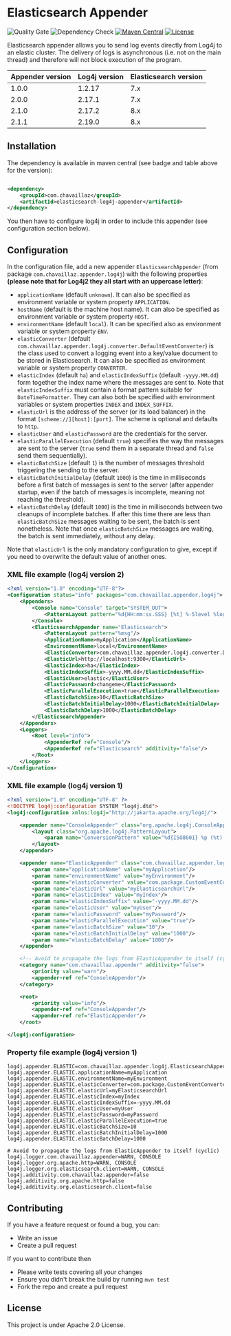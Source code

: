# Elasticsearch Appender

![Quality Gate](https://github.com/chavaillaz/elasticsearch-log4j-appender/actions/workflows/sonarcloud.yml/badge.svg)
![Dependency Check](https://github.com/chavaillaz/elasticsearch-log4j-appender/actions/workflows/snyk.yml/badge.svg)
[![Maven Central](https://maven-badges.herokuapp.com/maven-central/com.chavaillaz/elasticsearch-log4j-appender/badge.svg)](https://maven-badges.herokuapp.com/maven-central/com.chavaillaz/elasticsearch-log4j-appender)
[![License](https://img.shields.io/badge/License-Apache%202.0-blue.svg)](https://opensource.org/licenses/Apache-2.0)

Elasticsearch appender allows you to send log events directly from Log4j to an elastic cluster. The delivery of logs is
asynchronous (i.e. not on the main thread) and therefore will not block execution of the program.

| Appender version | Log4j version | Elasticsearch version |
|------------------|---------------|-----------------------|
| 1.0.0            | 1.2.17        | 7.x                   |
| 2.0.0            | 2.17.1        | 7.x                   |
| 2.1.0            | 2.17.2        | 8.x                   |
| 2.1.1            | 2.19.0        | 8.x                   |

## Installation

The dependency is available in maven central (see badge and table above for the version):

```xml

<dependency>
    <groupId>com.chavaillaz</groupId>
    <artifactId>elasticsearch-log4j-appender</artifactId>
</dependency>
```

You then have to configure log4j in order to include this appender (see configuration section below).

## Configuration

In the configuration file, add a new appender `ElasticsearchAppender` (from package `com.chavaillaz.appender.log4j`)
with the following properties **(please note that for Log4j2 they all start with an uppercase letter)**:

- `applicationName` (default `unknown`). It can also be specified as environment variable or system
  property `APPLICATION`.
- `hostName` (default is the machine host name). It can also be specified as environment variable or system
  property `HOST`.
- `environmentName` (default `local`). It can be specified also as environment variable or system property `ENV`.
- `elasticConverter` (default `com.chavaillaz.appender.log4j.converter.DefaultEventConverter`) is the class used to
  convert a logging event into a key/value document to be stored in Elasticsearch. It can also be specified as
  environment variable or system property `CONVERTER`.
- `elasticIndex` (default `ha`) and `elasticIndexSuffix` (default `-yyyy.MM.dd`) form together the index name where the
  messages are sent to. Note that `elasticIndexSuffix` must contain a format pattern suitable for `DateTimeFormatter`.
  They can also both be specified with environment variables or system properties `INDEX` and `INDEX_SUFFIX`.
- `elasticUrl` is the address of the server (or its load balancer) in the format `[scheme://][host]:[port]`. The scheme
  is optional and defaults to `http`.
- `elasticUser` and `elasticPassword` are the credentials for the server.
- `elasticParallelExecution` (default `true`) specifies the way the messages are sent to the server
  (`true` send them in a separate thread and `false` send them sequentially).
- `elasticBatchSize` (default `1`) is the number of messages threshold triggering the sending to the server.
- `elasticBatchInitialDelay` (default `1000`) is the time in milliseconds before a first batch of messages is sent to
  the server (after appender startup, even if the batch of messages is incomplete, meaning not reaching the threshold).
- `elasticBatchDelay` (default `1000`) is the time in milliseconds between two cleanups of incomplete batches. If after
  this time there are less than `elasticBatchSize` messages waiting to be sent, the batch is sent nonetheless. Note that
  once `elasticBatchSize` messages are waiting, the batch is sent immediately, without any delay.

Note that `elasticUrl` is the only mandatory configuration to give, except if you need to overwrite the default value of
another ones.

### XML file example (log4j version 2)

```xml
<?xml version="1.0" encoding="UTF-8"?>
<Configuration status="info" packages="com.chavaillaz.appender.log4j">
    <Appenders>
        <Console name="Console" target="SYSTEM_OUT">
            <PatternLayout pattern="%d{HH:mm:ss.SSS} [%t] %-5level %logger{36} - %msg%n"/>
        </Console>
        <ElasticsearchAppender name="Elasticsearch">
            <PatternLayout pattern="%msg"/>
            <ApplicationName>myApplication</ApplicationName>
            <EnvironmentName>local</EnvironmentName>
            <ElasticConverter>com.chavaillaz.appender.log4j.converter.DefaultEventConverter</ElasticConverter>
            <ElasticUrl>http://localhost:9300</ElasticUrl>
            <ElasticIndex>ha</ElasticIndex>
            <ElasticIndexSuffix>-yyyy.MM.dd</ElasticIndexSuffix>
            <ElasticUser>elastic</ElasticUser>
            <ElasticPassword>changeme</ElasticPassword>
            <ElasticParallelExecution>true</ElasticParallelExecution>
            <ElasticBatchSize>10</ElasticBatchSize>
            <ElasticBatchInitialDelay>1000</ElasticBatchInitialDelay>
            <ElasticBatchDelay>1000</ElasticBatchDelay>
        </ElasticsearchAppender>
    </Appenders>
    <Loggers>
        <Root level="info">
            <AppenderRef ref="Console"/>
            <AppenderRef ref="Elasticsearch" additivity="false"/>
        </Root>
    </Loggers>
</Configuration>
```

### XML file example (log4j version 1)

```xml
<?xml version="1.0" encoding="UTF-8" ?>
<!DOCTYPE log4j:configuration SYSTEM "log4j.dtd">
<log4j:configuration xmlns:log4j="http://jakarta.apache.org/log4j/">

    <appender name="ConsoleAppender" class="org.apache.log4j.ConsoleAppender">
        <layout class="org.apache.log4j.PatternLayout">
            <param name="ConversionPattern" value="%d{ISO8601} %p (%t) [%c{1}::%M] - %m%n"/>
        </layout>
    </appender>

    <appender name="ElasticAppender" class="com.chavaillaz.appender.log4j.ElasticsearchAppender">
        <param name="applicationName" value="myApplication"/>
        <param name="environmentName" value="myEnvironment"/>
        <param name="elasticConverter" value="com.package.CustomEventConverter"/>
        <param name="elasticUrl" value="myElasticsearchUrl"/>
        <param name="elasticIndex" value="myIndex"/>
        <param name="elasticIndexSuffix" value="-yyyy.MM.dd"/>
        <param name="elasticUser" value="myUser"/>
        <param name="elasticPassword" value="myPassword"/>
        <param name="elasticParallelExecution" value="true"/>
        <param name="elasticBatchSize" value="10"/>
        <param name="elasticBatchInitialDelay" value="1000"/>
        <param name="elasticBatchDelay" value="1000"/>
    </appender>

    <!-- Avoid to propagate the logs from ElasticAppender to itself (cyclic) -->
    <category name="com.chavaillaz.appender" additivity="false">
        <priority value="warn"/>
        <appender-ref ref="ConsoleAppender"/>
    </category>

    <root>
        <priority value="info"/>
        <appender-ref ref="ConsoleAppender"/>
        <appender-ref ref="ElasticAppender"/>
    </root>

</log4j:configuration>
```

### Property file example (log4j version 1)

```
log4j.appender.ELASTIC=com.chavaillaz.appender.log4j.ElasticsearchAppender
log4j.appender.ELASTIC.applicationName=myApplication
log4j.appender.ELASTIC.environmentName=myEnvironment
log4j.appender.ELASTIC.elasticConverter=com.package.CustomEventConverter
log4j.appender.ELASTIC.elasticUrl=myElasticsearchUrl
log4j.appender.ELASTIC.elasticIndex=myIndex
log4j.appender.ELASTIC.elasticIndexSuffix=-yyyy.MM.dd
log4j.appender.ELASTIC.elasticUser=myUser
log4j.appender.ELASTIC.elasticPassword=myPassword
log4j.appender.ELASTIC.elasticParallelExecution=true
log4j.appender.ELASTIC.elasticBatchSize=10
log4j.appender.ELASTIC.elasticBatchInitialDelay=1000
log4j.appender.ELASTIC.elasticBatchDelay=1000

# Avoid to propagate the logs from ElasticAppender to itself (cyclic)
log4j.logger.com.chavaillaz.appender=WARN, CONSOLE
log4j.logger.org.apache.http=WARN, CONSOLE
log4j.logger.org.elasticsearch.client=WARN, CONSOLE
log4j.additivity.com.chavaillaz.appender=false
log4j.additivity.org.apache.http=false
log4j.additivity.org.elasticsearch.client=false
```

## Contributing

If you have a feature request or found a bug, you can:

- Write an issue
- Create a pull request

If you want to contribute then

- Please write tests covering all your changes
- Ensure you didn't break the build by running `mvn test`
- Fork the repo and create a pull request

## License

This project is under Apache 2.0 License.